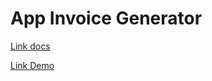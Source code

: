 # App Invoice Generator

[Link docs](./src/containers/Invoice/docs/readme.md)

[Link Demo](https://myshopkit-invoice-generator.netlify.app)
